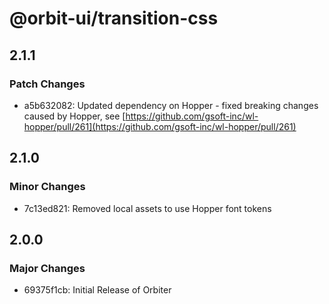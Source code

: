 # @orbit-ui/transition-css

## 2.1.1

### Patch Changes

- a5b632082: Updated dependency on Hopper - fixed breaking changes caused by Hopper, see [https://github.com/gsoft-inc/wl-hopper/pull/261](https://github.com/gsoft-inc/wl-hopper/pull/261)

## 2.1.0

### Minor Changes

- 7c13ed821: Removed local assets to use Hopper font tokens

## 2.0.0

### Major Changes

- 69375f1cb: Initial Release of Orbiter
